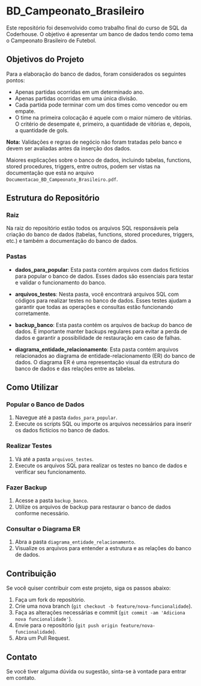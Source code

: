 # BD_Campeonato_Brasileiro

Este repositório foi desenvolvido como trabalho final do curso de SQL da Coderhouse. O objetivo é apresentar um banco de dados tendo como tema o Campeonato Brasileiro de Futebol.

## Objetivos do Projeto

Para a elaboração do banco de dados, foram considerados os seguintes pontos:

- Apenas partidas ocorridas em um determinado ano.
- Apenas partidas ocorridas em uma única divisão.
- Cada partida pode terminar com um dos times como vencedor ou em empate.
- O time na primeira colocação é aquele com o maior número de vitórias. O critério de desempate é, primeiro, a quantidade de vitórias e, depois, a quantidade de gols.

**Nota:** Validações e regras de negócio não foram tratadas pelo banco e devem ser avaliadas antes da inserção dos dados.

Maiores explicações sobre o banco de dados, incluindo tabelas, functions, stored procedures, triggers, entre outros, podem ser vistas na documentação que está no arquivo `Documentacao_BD_Campeonato_Brasileiro.pdf`.

## Estrutura do Repositório

### Raiz
Na raiz do repositório estão todos os arquivos SQL responsáveis pela criação do banco de dados (tabelas, functions, stored procedures, triggers, etc.) e também a documentação do banco de dados.

### Pastas

- **dados_para_popular**: Esta pasta contém arquivos com dados fictícios para popular o banco de dados. Esses dados são essenciais para testar e validar o funcionamento do banco.

- **arquivos_testes**: Nesta pasta, você encontrará arquivos SQL com códigos para realizar testes no banco de dados. Esses testes ajudam a garantir que todas as operações e consultas estão funcionando corretamente.

- **backup_banco**: Esta pasta contém os arquivos de backup do banco de dados. É importante manter backups regulares para evitar a perda de dados e garantir a possibilidade de restauração em caso de falhas.

- **diagrama_entidade_relacionamento**: Esta pasta contém arquivos relacionados ao diagrama de entidade-relacionamento (ER) do banco de dados. O diagrama ER é uma representação visual da estrutura do banco de dados e das relações entre as tabelas.

## Como Utilizar

### Popular o Banco de Dados

1. Navegue até a pasta `dados_para_popular`.
2. Execute os scripts SQL ou importe os arquivos necessários para inserir os dados fictícios no banco de dados.

### Realizar Testes

1. Vá até a pasta `arquivos_testes`.
2. Execute os arquivos SQL para realizar os testes no banco de dados e verificar seu funcionamento.

### Fazer Backup

1. Acesse a pasta `backup_banco`.
2. Utilize os arquivos de backup para restaurar o banco de dados conforme necessário.

### Consultar o Diagrama ER

1. Abra a pasta `diagrama_entidade_relacionamento`.
2. Visualize os arquivos para entender a estrutura e as relações do banco de dados.

## Contribuição

Se você quiser contribuir com este projeto, siga os passos abaixo:

1. Faça um fork do repositório.
2. Crie uma nova branch (`git checkout -b feature/nova-funcionalidade`).
3. Faça as alterações necessárias e commit (`git commit -am 'Adiciona nova funcionalidade'`).
4. Envie para o repositório (`git push origin feature/nova-funcionalidade`).
5. Abra um Pull Request.


## Contato

Se você tiver alguma dúvida ou sugestão, sinta-se à vontade para entrar em contato.
